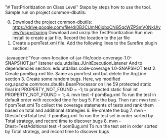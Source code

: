 "# TestPrioritization on Class Level"
Steps by steps how to use the tool.
Sample run on project common-dbutils:

0. Download the project common-dbutils:
https://drive.google.com/file/d/0B2CUmN6iobxCNG5qcWZPSmV0NkU/view?usp=sharing
	Download and unzip the TestPrioritization
	Run mvn install to create a jar file. Record the location to the jar file 
1.	Create a pomTest.xml file. Add the following lines to the Surefire plugin section:
<configuration>
	<argLine>-javaagent:"Your-own-location-of-jar-file/code-coverage-1.0-SNAPSHOT.jar"</argLine>
	<properties>
		<property>
			<name>listener</name>
			<value>edu.utdallas.JUnitExecutionListener</value>
		</property>
	</properties>
</configuration>
And to dependencies section:
  <dependency>
	  <groupId>edu.utdallas</groupId>
	  <artifactId>code-coverage</artifactId>
	  <version>1.0-SNAPSHOT</version>
	  <scope>test</scope>
  </dependency>
2.	Create pomBug.xml file. Same as pomTest.xml but delete the ArgLine section
3.	Create some random bugs. Here, we modified org.apache.commons.dbutils.BeanProcessor on line 59
protected static final int PROPERTY_NOT_FOUND = -1;
to protected static final int PROPERTY_NOT_FOUND = 1;
4.	mvn test -f pomBug.xml
To run the test in default order with recorded time for bug
5.	Fix the bug. 
Then run: mvn test -f pomTest.xml
To collect the coverage statements of tests and rank them based on total and additional strategies
6.	Re-create the bug
7.	mvn -Dtest=TestTotal test -f pomBug.xml
To run the test set in order sorted by Total strategy, and record time to discover bugs
8.	mvn -Dtest=TestAdditional test -f pomBug.xml
To run the test set in order sorted by Total strategy, and record time to discover bugs
 
